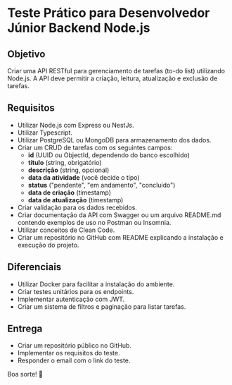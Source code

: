 # Teste Prático para Desenvolvedor Júnior Backend Node.js

## Objetivo

Criar uma API RESTful para gerenciamento de tarefas (to-do list) utilizando Node.js. A API deve permitir a criação, leitura, atualização e exclusão de tarefas.

## Requisitos

- Utilizar Node.js com Express ou NestJs.
- Utilizar Typescript.
- Utilizar PostgreSQL ou MongoDB para armazenamento dos dados.
- Criar um CRUD de tarefas com os seguintes campos:
  - **id** (UUID ou ObjectId, dependendo do banco escolhido)
  - **título** (string, obrigatório)
  - **descrição** (string, opcional)
  - **data da atividade** (você decide o tipo)
  - **status** ("pendente", "em andamento", "concluído")
  - **data de criação** (timestamp)
  - **data de atualização** (timestamp)
- Criar validação para os dados recebidos.
- Criar documentação da API com Swagger ou um arquivo README.md contendo exemplos de uso no Postman ou Insomnia.
- Utilizar conceitos de Clean Code.
- Criar um repositório no GitHub com README explicando a instalação e execução do projeto.

## Diferenciais

- Utilizar Docker para facilitar a instalação do ambiente.
- Criar testes unitários para os endpoints.
- Implementar autenticação com JWT.
- Criar um sistema de filtros e paginação para listar tarefas.

## Entrega

- Criar um repositório público no GitHub.
- Implementar os requisitos do teste.
- Responder o email com o link do teste.

Boa sorte! 🚀